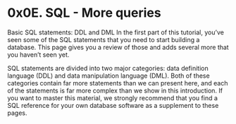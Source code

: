 # 0x0E. SQL - More queries

Basic SQL statements: DDL and DML
In the first part of this tutorial, you’ve seen some of the SQL statements that you need to start building a database. This page gives you a review of those and adds several more that you haven’t seen yet.

SQL statements are divided into two major categories: data definition language (DDL) and data manipulation language (DML). Both of these categories contain far more statements than we can present here, and each of the statements is far more complex than we show in this introduction. If you want to master this material, we strongly recommend that you find a SQL reference for your own database software as a supplement to these pages.
